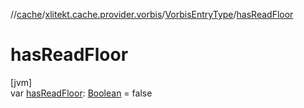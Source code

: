 //[cache](../../../index.md)/[xlitekt.cache.provider.vorbis](../index.md)/[VorbisEntryType](index.md)/[hasReadFloor](has-read-floor.md)

# hasReadFloor

[jvm]\
var [hasReadFloor](has-read-floor.md): [Boolean](https://kotlinlang.org/api/latest/jvm/stdlib/kotlin/-boolean/index.html) = false

